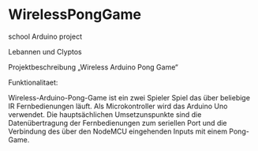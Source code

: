 # WirelessPongGame
school Arduino project

Lebannen und Clyptos

Projektbeschreibung „Wireless Arduino Pong Game“

Funktionalitaet:

Wireless-Arduino-Pong-Game ist ein zwei Spieler Spiel das über beliebige IR Fernbedienungen läuft. Als Microkontroller wird das Arduino Uno verwendet. Die hauptsächlichen Umsetzunspunkte sind die Datenübertragung der Fernbedienungen zum seriellen Port und die Verbindung des über den NodeMCU eingehenden Inputs mit einem Pong-Game.
